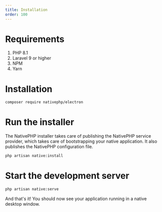 ```yaml
---
title: Installation
order: 100
---
```


# Requirements

1. PHP 8.1
2. Laravel 9 or higher
3. NPM
4. Yarn

# Installation

```bash
composer require nativephp/electron
```

# Run the installer

The NativePHP installer takes care of publishing the NativePHP service provider, which takes care of bootstrapping your
native application. It also publishes the NativePHP configuration file.

```bash
php artisan native:install
```

# Start the development server

```bash
php artisan native:serve
```

And that's it! You should now see your application running in a native desktop window.
